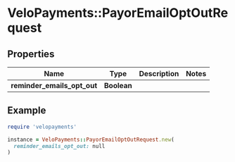 # VeloPayments::PayorEmailOptOutRequest

## Properties

| Name | Type | Description | Notes |
| ---- | ---- | ----------- | ----- |
| **reminder_emails_opt_out** | **Boolean** |  |  |

## Example

```ruby
require 'velopayments'

instance = VeloPayments::PayorEmailOptOutRequest.new(
  reminder_emails_opt_out: null
)
```

